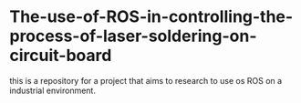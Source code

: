 # The-use-of-ROS-in-controlling-the-process-of-laser-soldering-on-circuit-board
this is a repository for a project that aims to research to use os ROS on a industrial environment.
